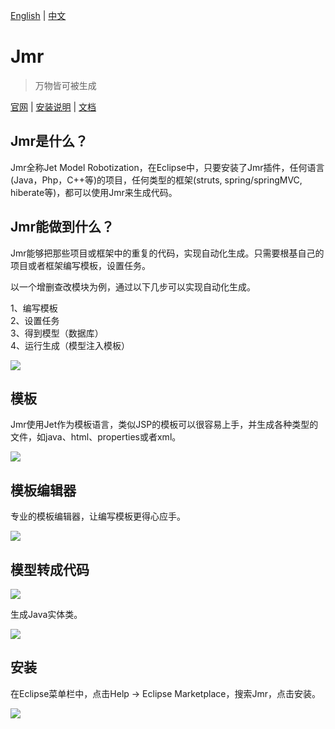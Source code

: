 [English](README.md) | [中文](README.zh.md) 

# Jmr

> 万物皆可被生成

<a href="http://www.jmr-source.com" target="_blank">官网</a> | 
<a href="http://www.jmr-source.com/doc/en/index.html#html/install-and-uninstall.html" target="_blank">安装说明</a> |
<a href="http://www.jmr-source.com/doc/zh/index.html">文档</a>

## Jmr是什么？

Jmr全称Jet Model Robotization，在Eclipse中，只要安装了Jmr插件，任何语言(Java，Php，C++等)的项目，任何类型的框架(struts, spring/springMVC, hiberate等)，都可以使用Jmr来生成代码。

## Jmr能做到什么？

Jmr能够把那些项目或框架中的重复的代码，实现自动化生成。只需要根基自己的项目或者框架编写模板，设置任务。

以一个增删查改模块为例，通过以下几步可以实现自动化生成。

1、编写模板   
2、设置任务  
3、得到模型（数据库）  
4、运行生成（模型注入模板）

![](image/1.png)

## 模板

Jmr使用Jet作为模板语言，类似JSP的模板可以很容易上手，并生成各种类型的文件，如java、html、properties或者xml。

![](image/2.png)

## 模板编辑器
专业的模板编辑器，让编写模板更得心应手。

![](image/6.gif)

## 模型转成代码

![](image/3.png)

生成Java实体类。

![](image/4.png)

## <span id="1">安装</span>

在Eclipse菜单栏中，点击Help -> Eclipse Marketplace，搜索Jmr，点击安装。

![](image/5.png)
